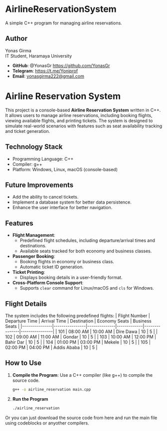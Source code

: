# AirlineReservationSystem
A simple C++ program for managing airline reservations.

## Author

Yonas Girma  
IT Student, Haramaya University  

- **GitHub**: @YonasGr https://github.com/YonasGr
- **Telegram**: https://t.me/Yoniprof
- **Email**: yonasgirma222@gmail.com


# Airline Reservation System

This project is a console-based **Airline Reservation System** written in C++. It allows users to manage airline reservations, including booking flights, viewing available flights, and printing tickets. The system is designed to simulate real-world scenarios with features such as seat availability tracking and ticket generation.

## Technology Stack

* Programming Language: C++
* Compiler: g++
* Platform: Windows, Linux, macOS (console-based)

## Future Improvements

-  Add the ability to cancel tickets.
-  Implement a database system for better data persistence.
-  Enhance the user interface for better navigation.

## Features
- **Flight Management**: 
  - Predefined flight schedules, including departure/arrival times and destinations.
  - Available seats tracked for both economy and business classes.
- **Passenger Booking**:
  - Booking flights in economy or business class.
  - Automatic ticket ID generation.
- **Ticket Printing**:
  - Displays booking details in a user-friendly format.
- **Cross-Platform Console Support**:
  - Supports `clear` command for Linux/macOS and `cls` for Windows.

## Flight Details
The system includes the following predefined flights:
| Flight Number | Departure Time | Arrival Time | Destination | Economy Seats | Business Seats |
|---------------|----------------|--------------|-------------|---------------|----------------|
| 101           | 08:00 AM       | 10:00 AM     | Dire Dawa   | 10            | 5              |
| 102           | 09:00 AM       | 11:00 AM     | Gondar      | 10            | 5              |
| 103           | 10:00 AM       | 12:00 PM     | Bahir Dar   | 10            | 5              |
| 104           | 01:00 PM       | 03:00 PM     | Mekele      | 10            | 5              |
| 105           | 02:00 PM       | 04:00 PM     | Addis Ababa | 10            | 5              |

## How to Use
1. **Compile the Program**:
   Use a C++ compiler (like g++) to compile the source code.
   ```bash
   g++ -o airline_reservation main.cpp
2. **Run the Program**
   ```bash
   ./airline_reservation
Or you can just download the source code from here and run the main file using codeblocks or anyother compilers. 
   

